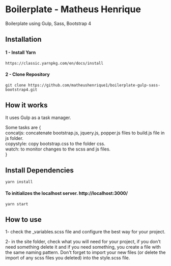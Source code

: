 # Boilerplate - Matheus Henrique

Boilerplate using Gulp, Sass, Bootstrap 4

## Installation

#### 1 - Install Yarn

```
https://classic.yarnpkg.com/en/docs/install
```

#### 2 - Clone Repository

```
git clone https://github.com/matheushenrique1/boilerplate-gulp-sass-bootstrap4.git

```

## How it works

It uses Gulp as a task manager.

Some tasks are {<br/>
  concatjs: concatenate bootstrap.js, jquery.js, popper.js files to build.js file in js folder.<br/>
  copystyle: copy bootstrap.css to the folder css.<br/>
  watch: to monitor changes to the scss and js files.<br/>
}<br/>

## Install Dependencies

```
yarn install
```

#### To initializes the localhost server. http://localhost:3000/

```
yarn start
```

## How to use

1- check the _variables.scss file and configure the best way for your project.

2- in the site folder, check what you will need for your project, if you don't need something delete it and if you need something, you create a file with the same naming pattern. Don't forget to import your new files (or delete the import of any scss files you deleted) into the style.scss file.

